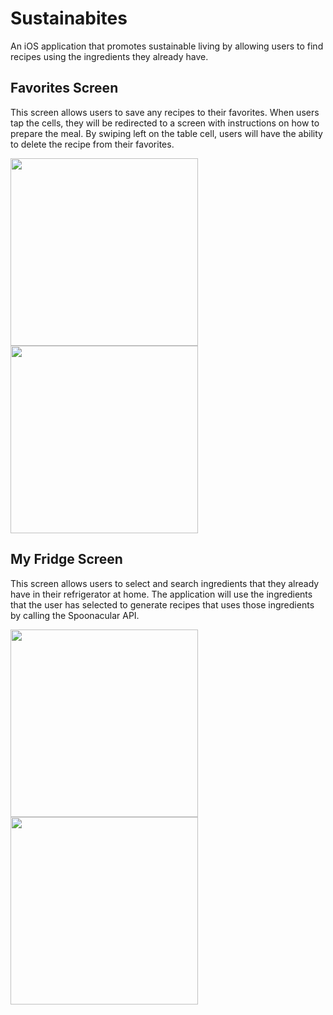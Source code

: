 # Sustainabites
An iOS application that promotes sustainable living by allowing users to find recipes using the ingredients they already have. 

## Favorites Screen 
This screen allows users to save any recipes to their favorites. When users tap the cells, they will be redirected to a screen with instructions on how to prepare the meal. By swiping left on the table cell, users will have the ability to delete the recipe from their favorites. 

<p float = "left">
  <img src="https://user-images.githubusercontent.com/40873892/104825095-ad551280-5825-11eb-9027-9cb963206cf4.png" width="300">
  <img src="https://user-images.githubusercontent.com/40873892/104825099-b645e400-5825-11eb-94e8-09f93cf555ec.png" width="300">
</p>

## My Fridge Screen 
This screen allows users to select and search ingredients that they already have in their refrigerator at home. The application will use the ingredients that the user has selected to generate recipes that uses those ingredients by calling the Spoonacular API. 

<p float = "left" 
  <img src="https://user-images.githubusercontent.com/40873892/104825112-c65dc380-5825-11eb-94d2-c67dd59b9d2e.png" width="300"> 
  <img src=https://user-images.githubusercontent.com/40873892/104825116-c958b400-5825-11eb-801f-aa0f1f302acb.png" width="300"> 
  <img src="https://user-images.githubusercontent.com/40873892/104825119-cd84d180-5825-11eb-83aa-5ef68695e101.png" width="300">     
</p> 
